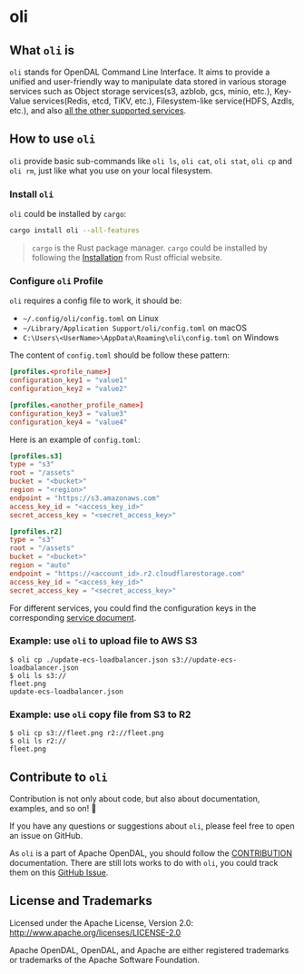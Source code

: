 # oli

## What `oli` is

`oli` stands for OpenDAL Command Line Interface. It aims to provide a unified and user-friendly way to manipulate data stored in various storage services such as Object storage services(s3, azblob, gcs, minio, etc.), Key-Value services(Redis, etcd, TiKV, etc.), Filesystem-like service(HDFS, Azdls, etc.), and also [all the other supported services](https://opendal.apache.org/docs/category/services).

## How to use `oli`

`oli` provide basic sub-commands like `oli ls`, `oli cat`, `oli stat`, `oli cp` and `oli rm`, just like what you use on your local filesystem.

### Install `oli`

`oli` could be installed by `cargo`:

```bash
cargo install oli --all-features
```

> `cargo` is the Rust package manager. `cargo` could be installed by following the [Installation](https://www.rust-lang.org/tools/install) from Rust official website.

### Configure `oli` Profile

`oli` requires a config file to work, it should be:

- `~/.config/oli/config.toml` on Linux
- `~/Library/Application Support/oli/config.toml` on macOS
- `C:\Users\<UserName>\AppData\Roaming\oli\config.toml` on Windows

The content of `config.toml` should be follow these pattern:

```toml
[profiles.<profile_name>]
configuration_key1 = "value1"
configuration_key2 = "value2"

[profiles.<another_profile_name>]
configuration_key3 = "value3"
configuration_key4 = "value4"

```

Here is an example of `config.toml`:

```toml
[profiles.s3]
type = "s3"
root = "/assets"
bucket = "<bucket>"
region = "<region>"
endpoint = "https://s3.amazonaws.com"
access_key_id = "<access_key_id>"
secret_access_key = "<secret_access_key>"

[profiles.r2]
type = "s3"
root = "/assets"
bucket = "<bucket>"
region = "auto"
endpoint = "https://<account_id>.r2.cloudflarestorage.com"
access_key_id = "<access_key_id>"
secret_access_key = "<secret_access_key>"
```

For different services, you could find the configuration keys in the corresponding [service document](https://opendal.apache.org/docs/services/).

### Example: use `oli` to upload file to AWS S3

```text
$ oli cp ./update-ecs-loadbalancer.json s3://update-ecs-loadbalancer.json
$ oli ls s3://                                                           
fleet.png
update-ecs-loadbalancer.json
```

### Example: use `oli` copy file from S3 to R2

```text
$ oli cp s3://fleet.png r2://fleet.png
$ oli ls r2://
fleet.png
```

## Contribute to `oli`

Contribution is not only about code, but also about documentation, examples, and so on! 🚀

If you have any questions or suggestions about `oli`, please feel free to open an issue on GitHub.

As `oli` is a part of Apache OpenDAL, you should follow the [CONTRIBUTION](https://github.com/apache/opendal/blob/main/CONTRIBUTING.md) documentation. There are still lots works to do with `oli`, you could track them on this [GitHub Issue](https://github.com/apache/opendal/issues/422).

## License and Trademarks

Licensed under the Apache License, Version 2.0: http://www.apache.org/licenses/LICENSE-2.0

Apache OpenDAL, OpenDAL, and Apache are either registered trademarks or trademarks of the Apache Software Foundation.

